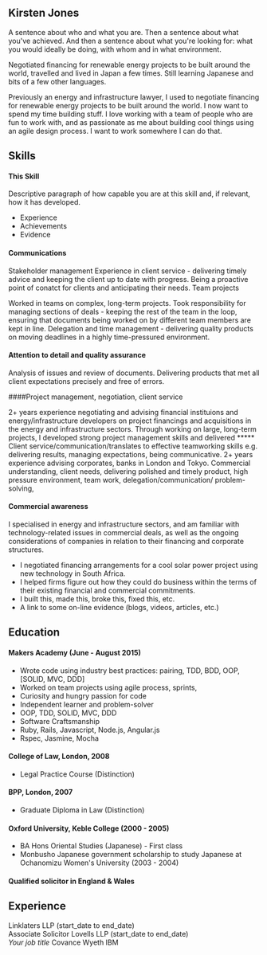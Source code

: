 ## Kirsten Jones

A sentence about who and what you are. Then a sentence about what you've achieved. And then a sentence about what you're looking for: what you would ideally be doing, with whom and in what environment.


 
Negotiated financing for renewable energy projects to be built around the world, travelled and lived in Japan a few times. Still learning Japanese and bits of a few other languages.

Previously an energy and infrastructure lawyer, I used to negotiate financing for renewable energy projects to be built around the world. I now want to spend my time building stuff. I love working with a team of people who are fun to work with, and as passionate as me about building cool things using an agile design process. I want to work somewhere I can do that.

## Skills

#### This Skill

Descriptive paragraph of how capable you are at this skill and, if relevant, how it has developed.

- Experience
- Achievements
- Evidence

####  Communications
Stakeholder management
Experience in client service - delivering timely advice and keeping the client up to date with progress. Being a proactive point of conatct for clients and anticipating their needs.
Team projects

Worked in teams on complex, long-term projects. Took responsibility for managing sections of deals - keeping the rest of the team in the loop, ensuring that documents being worked on by different team members are kept in line. Delegation and time management - delivering quality products on moving deadlines in a highly time-pressured environment. 

####  Attention to detail and quality assurance
Analysis of issues and review of documents. Delivering products that met all client expectations precisely and free of errors.


####Project management, negotiation, client service

2+ years experience negotiating and advising financial instituions and energy/infrastructure developers on project financings and acquisitions in the energy and infrastructure sectors. Through working on large, long-term projects, I developed strong project management skills and delivered ***** Client service/communication/translates to effective teamworking skills e.g. delivering results, managing expectations, being communicative. 
2+ years experience advising corporates, banks in London and Tokyo.
Commercial understanding, client needs, delivering polished and timely product, high pressure environment, team work, delegation/communication/ problem-solving,

####  Commercial awareness                                                                                                                                                 
I specialised in energy and infrastructure sectors, and am familiar with technology-related issues in commercial deals, as well as the ongoing considerations of companies in relation to their financing and corporate structures.

- I negotiated financing arrangements for a cool solar power project using new technology in South Africa. 
- I helped firms figure out how they could do business within the terms of their existing financial and commercial commitments.
- I built this, made this, broke this, fixed this, etc.
- A link to some on-line evidence (blogs, videos, articles, etc.)

## Education

#### Makers Academy (June - August 2015)

- Wrote code using industry best practices: pairing, TDD, BDD, OOP, [SOLID, MVC, DDD]
- Worked on team projects using agile process, sprints, 
- Curiosity and hungry passion for code
- Independent learner and problem-solver
- OOP, TDD, SOLID, MVC, DDD
- Software Craftsmanship
- Ruby, Rails, Javascript, Node.js, Angular.js
- Rspec, Jasmine, Mocha

#### College of Law, London, 2008
- Legal Practice Course (Distinction)

#### BPP, London, 2007
- Graduate Diploma in Law (Distinction)

#### Oxford University, Keble College (2000 - 2005)

- BA Hons Oriental Studies (Japanese) - First class 
- Monbusho Japanese government scholarship to study Japanese at Ochanomizu Women's University (2003 - 2004)

#### Qualified solicitor in England & Wales

## Experience

Linklaters LLP (start_date to end_date)    
Associate Solicitor
Lovells LLP (start_date to end_date)   
*Your job title*
Covance
Wyeth
IBM

